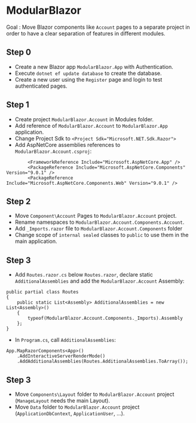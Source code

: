# ModularBlazor

Goal : Move Blazor components like `Account` pages to a separate project in order to have a clear separation of features in different modules.

## Step 0

- Create a new Blazor app `ModularBlazor.App` with Authentication.
- Execute `dotnet ef update database` to create the database.
- Create a new user using the `Register` page and login to test authenticated pages.

## Step 1

- Create project `ModularBlazor.Account` in Modules folder.
- Add reference of `ModularBlazor.Account` to `ModularBlazor.App` application.
- Change Project Sdk to `<Project Sdk="Microsoft.NET.Sdk.Razor">`
- Add AspNetCore assemblies references to `ModularBlazor.Account.csproj`:

```
		<FrameworkReference Include="Microsoft.AspNetCore.App" />
		<PackageReference Include="Microsoft.AspNetCore.Components" Version="9.0.1" />
		<PackageReference Include="Microsoft.AspNetCore.Components.Web" Version="9.0.1" />
```

## Step 2

- Move `Component\Account` Pages to `ModularBlazor.Account` project.
- Rename namespaces to `ModularBlazor.Account.Components.Account`.
- Add `_Imports.razor` file to `ModularBlazor.Account.Components` folder
- Change scope of `internal sealed` classes to `public` to use them in the main application.

## Step 3
- Add `Routes.razor.cs` below `Routes.razor`, declare static `AdditionalAssemblies` and add the `ModularBlazor.Account` Assembly:

```
public partial class Routes
{
    public static List<Assembly> AdditionalAssemblies = new List<Assembly>()
    {
        typeof(ModularBlazor.Account.Components._Imports).Assembly
    };
}
```

- In `Program.cs`, call `AdditionalAssemblies`:

```
App.MapRazorComponents<App>()
    .AddInteractiveServerRenderMode()
    .AddAdditionalAssemblies(Routes.AdditionalAssemblies.ToArray());
```

## Step 3

- Move `Components\Layout` folder to `ModularBlazor.Account` project (`ManageLayout` needs the main Layout).
- Move `Data` folder to `ModularBlazor.Account` project (`ApplicationDbContext`, `ApplicationUser`, ...).
